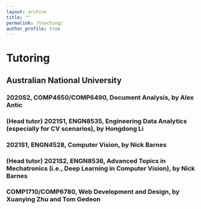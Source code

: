 ```yaml
---
layout: archive
title: ""
permalink: /teaching/
author_profile: true
---
```


<style>
table.imgtable, table.imgtable td{
  border: none;
  /* height: auto; */
  /* text-align: left; */
}

</style>

# <i class="fa fa-fw fa-copy"></i> Tutoring

## Australian National University

### 2020S2, COMP4650/COMP6490, Document Analysis, by Alex Antic

### (Head tutor) 2021S1, ENGN8535, Engineering Data Analytics (especially for CV scenarios), by Hongdong Li

### 2021S1, ENGN4528, Computer Vision, by Nick Barnes

### (Head tutor) 2021S2, ENGN8536, Advanced Topics in Mechatronics (i.e., Deep Learning in Computer Vision), by Nick Barnes

### COMP1710/COMP6780, Web Development and Design, by Xuanying Zhu and Tom Gedeon

